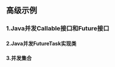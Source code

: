 ## 高级示例

### 1.Java并发Callable<V>接口和Future<V>接口






#### 2.Java并发FutureTask实现类











#### 3.并发集合

